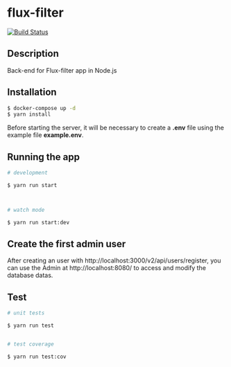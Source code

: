 # flux-filter

[![Build Status](https://travis-ci.org/Florianblt/flux-filter-back.svg?branch=master)](https://travis-ci.org/Florianblt/flux-filter-back)

## Description

Back-end for Flux-filter app in Node.js

## Installation

```bash
$ docker-compose up -d
$ yarn install
```

Before starting the server, it will be necessary to create a **.env** file using the example file **example.env**.

## Running the app

```bash
# development

$ yarn run start



# watch mode

$ yarn run start:dev
```

## Create the first admin user

After creating an user with http://localhost:3000/v2/api/users/register, you can use the Admin at http://localhost:8080/ to access and modify the database datas.

## Test

```bash
# unit tests

$ yarn run test


# test coverage

$ yarn run test:cov
```
